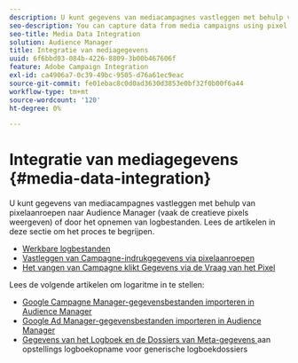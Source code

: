 ```yaml
---
description: U kunt gegevens van mediacampagnes vastleggen met behulp van pixelaanroepen naar Audience Manager (vaak de creatieve pixels weergeven) of door het opnemen van logbestanden.
seo-description: You can capture data from media campaigns using pixel calls to Audience Manager (often called pixeling the creative) or by ingesting log files.
seo-title: Media Data Integration
solution: Audience Manager
title: Integratie van mediagegevens
uuid: 6f6bbd03-084b-4226-8809-3b00b467606f
feature: Adobe Campaign Integration
exl-id: ca4906a7-0c39-49bc-9505-d76a61ec9eac
source-git-commit: fe01ebac8c0d0ad3630d3853e0bf32f0b00f6a44
workflow-type: tm+mt
source-wordcount: '120'
ht-degree: 0%

---
```


# Integratie van mediagegevens {#media-data-integration}

U kunt gegevens van mediacampagnes vastleggen met behulp van pixelaanroepen naar Audience Manager (vaak de creatieve pixels weergeven) of door het opnemen van logbestanden. Lees de artikelen in deze sectie om het proces te begrijpen.

<!-- c_camp_data_int.xml -->

* [Werkbare logbestanden](/help/using/integration/media-data-integration/actionable-log-files.md)
* [Vastleggen van Campagne-indrukgegevens via pixelaanroepen](/help/using/integration/media-data-integration/impression-data-pixels.md)
* [Het vangen van Campagne klikt Gegevens via de Vraag van het Pixel](/help/using/integration/media-data-integration/click-data-pixels.md)

Lees de volgende artikelen om logaritme in te stellen:

* [Google Campagne Manager-gegevensbestanden importeren in Audience Manager](/help/using/reporting/audience-optimization-reports/aor-advertisers/import-dcm.md)
* [Google Ad Manager-gegevensbestanden importeren in Audience Manager](/help/using/reporting/audience-optimization-reports/aor-publishers/import-dfp.md)
* [ Gegevens van het Logboek en de Dossiers van Meta-gegevens ](/help/using/reporting/audience-optimization-reports/metadata-files-intro/metadata-files-intro.md) aan opstellings logboekopname voor generische logboekdossiers
